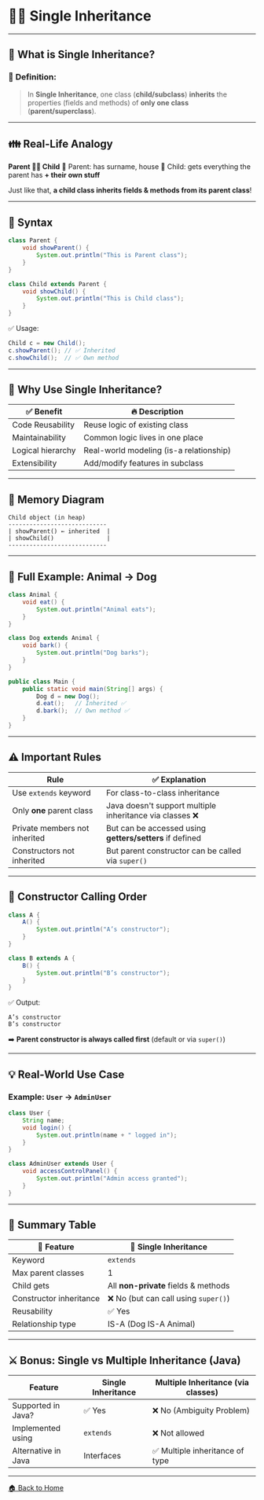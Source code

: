 # 🧑‍🧒 Single  Inheritance

---

## 🧠 What is Single Inheritance?

### 📌 **Definition:**

> In **Single Inheritance**, one class (**child/subclass**) **inherits** the properties (fields and methods) of **only one class** (**parent/superclass**).

---

## 👪 Real-Life Analogy

**Parent 👨‍👦 Child**
🧔 Parent: has surname, house
👦 Child: gets everything the parent has **+ their own stuff**

Just like that, **a child class inherits fields & methods from its parent class**!

---

## 🔧 Syntax

```java
class Parent {
    void showParent() {
        System.out.println("This is Parent class");
    }
}

class Child extends Parent {
    void showChild() {
        System.out.println("This is Child class");
    }
}
```

✅ Usage:

```java
Child c = new Child();
c.showParent(); // ✅ Inherited
c.showChild();  // ✅ Own method
```

---

## 🎯 Why Use Single Inheritance?

| ✅ Benefit         | 🔥 Description                          |
| ----------------- | --------------------------------------- |
| Code Reusability  | Reuse logic of existing class           |
| Maintainability   | Common logic lives in one place         |
| Logical hierarchy | Real-world modeling (is-a relationship) |
| Extensibility     | Add/modify features in subclass         |

---

## 🧱 Memory Diagram

```
Child object (in heap)
----------------------------
| showParent() ← inherited  |
| showChild()               |
----------------------------
```

---

## 🔧 Full Example: Animal → Dog

```java
class Animal {
    void eat() {
        System.out.println("Animal eats");
    }
}

class Dog extends Animal {
    void bark() {
        System.out.println("Dog barks");
    }
}
```

```java
public class Main {
    public static void main(String[] args) {
        Dog d = new Dog();
        d.eat();   // Inherited ✅
        d.bark();  // Own method ✅
    }
}
```

---

## ⚠️ Important Rules

| Rule                          | ✅ Explanation                                            |
| ----------------------------- | -------------------------------------------------------- |
| Use `extends` keyword         | For class-to-class inheritance                           |
| Only **one** parent class     | Java doesn't support multiple inheritance via classes ❌  |
| Private members not inherited | But can be accessed using **getters/setters** if defined |
| Constructors not inherited    | But parent constructor can be called via `super()`       |

---

## 🔁 Constructor Calling Order

```java
class A {
    A() {
        System.out.println("A’s constructor");
    }
}

class B extends A {
    B() {
        System.out.println("B’s constructor");
    }
}
```

✅ Output:

```
A’s constructor  
B’s constructor
```

➡️ **Parent constructor is always called first** (default or via `super()`)

---

## 💡 Real-World Use Case

### Example: `User` → `AdminUser`

```java
class User {
    String name;
    void login() {
        System.out.println(name + " logged in");
    }
}

class AdminUser extends User {
    void accessControlPanel() {
        System.out.println("Admin access granted");
    }
}
```

---

## 🔁 Summary Table

| 🔧 Feature              | 📘 Single Inheritance                |
| ----------------------- | ------------------------------------ |
| Keyword                 | `extends`                            |
| Max parent classes      | 1                                    |
| Child gets              | All **non-private** fields & methods |
| Constructor inheritance | ❌ No (but can call using `super()`)  |
| Reusability             | ✅ Yes                                |
| Relationship type       | IS-A (Dog IS-A Animal)               |

---

## ⚔️ Bonus: Single vs Multiple Inheritance (Java)

| Feature             | Single Inheritance | Multiple Inheritance (via classes) |
| ------------------- | ------------------ | ---------------------------------- |
| Supported in Java?  | ✅ Yes              | ❌ No (Ambiguity Problem)           |
| Implemented using   | `extends`          | ❌ Not allowed                      |
| Alternative in Java | Interfaces         | ✅ Multiple inheritance of type     |

---

[🏠 Back to Home](../../README.md)
